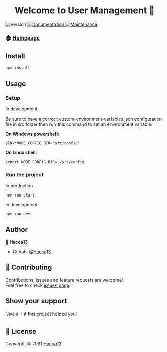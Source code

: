 <h1 align="center">Welcome to User Management 👋</h1>
<p>
  <img alt="Version" src="https://img.shields.io/badge/version-1.0.0-blue.svg?cacheSeconds=2592000" />
  <a href="https://github.com/Hacca13/User-Management#readme" target="_blank">
    <img alt="Documentation" src="https://img.shields.io/badge/documentation-yes-brightgreen.svg" />
  </a>
  <a href="https://github.com/Hacca13/User-Management/graphs/commit-activity" target="_blank">
    <img alt="Maintenance" src="https://img.shields.io/badge/Maintained%3F-yes-green.svg" />
  </a>
  </a>
</p>

### 🏠 [Homepage](https://github.com/Hacca13/User-Management#readme)

## Install

```sh
npm install
```

## Usage

### Setup

In development

Be sure to have a correct custom-environment-variables.json configuration file in src folder then run this command to set an environment variable:

**On Windows powershell:**

```shell
$ENV:NODE_CONFIG_DIR="src/config"
```

**On Linux shell:**

```shell
export NODE_CONFIG_DIR=./src/config
```

### Run the project

In production

```sh
npm run start
```

In development

```sh
npm run dev
```


## Author

👤 **Hacca13**

- Github: [@Hacca13](https://github.com/Hacca13)

## 🤝 Contributing

Contributions, issues and feature requests are welcome!<br />Feel free to check [issues page](https://github.com/Hacca13/User-Management/issues).

## Show your support

Give a ⭐️ if this project helped you!

## 📝 License

Copyright © 2021 [Hacca13](https://github.com/Hacca13).<br />
